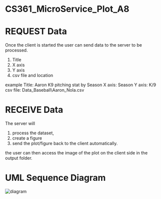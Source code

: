 ﻿# CS361_MicroService_Plot_A8
# REQUEST  Data
Once the client is started the user can send data to the server to be processed.
1. Title
2. X axis
3. Y axis
4. csv file and location

example
Title: Aaron K9 pitching stat by Season
X axis: Season
Y axis: K/9
csv file: Data_Baseball\Aaron_Nola.csv

# RECEIVE Data
The server will 
1. process the dataset, 
2. create a figure
3. send the plot/figure back to the client automatically.

the user can then access the image of the plot on the client side in the output folder.

# UML Sequence Diagram
![diagram](https://user-images.githubusercontent.com/55965710/199135672-07bea0ca-f83b-4e3f-b44a-a04d397f04c5.png)
